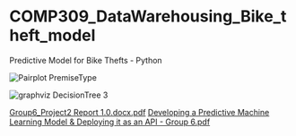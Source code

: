 # COMP309_DataWarehousing_Bike_theft_model
Predictive Model for Bike Thefts - Python


![Pairplot PremiseType](https://github.com/mbutt19/COMP309_DataWarehousing_Bike_theft_model/assets/64130476/5d0434b5-c8f1-47dd-a62a-a7b40ec89b88)

![graphviz DecisionTree 3](https://github.com/mbutt19/COMP309_DataWarehousing_Bike_theft_model/assets/64130476/7287ad49-047e-49f6-a806-d94a2c65c206)


[Group6_Project2 Report 1.0.docx.pdf](https://github.com/mbutt19/COMP309_DataWarehousing_Bike_theft_model/files/12423709/Group6_Project2.Report.1.0.docx.pdf)
[Developing a Predictive Machine Learning Model & Deploying it as an API - Group 6.pdf](https://github.com/mbutt19/COMP309_DataWarehousing_Bike_theft_model/files/12423714/Developing.a.Predictive.Machine.Learning.Model.Deploying.it.as.an.API.-.Group.6.pdf)

